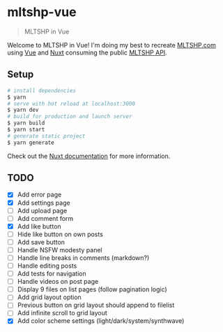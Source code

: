 # mltshp-vue

> MLTSHP in Vue

Welcome to MLTSHP in Vue! I'm doing my best to recreate [MLTSHP.com](https://mltshp.com/) using [Vue](https://vuejs.org/) and [Nuxt](https://nuxt.com/) consuming the public [MLTSHP API](https://mltshp.com/developers).

## Setup

```bash
# install dependencies
$ yarn
# serve with hot reload at localhost:3000
$ yarn dev
# build for production and launch server
$ yarn build
$ yarn start
# generate static project
$ yarn generate
```

Check out the [Nuxt documentation](https://nuxt.com/docs/getting-started/introduction) for more information.

## TODO

- [x] Add error page
- [x] Add settings page
- [ ] Add upload page
- [ ] Add comment form
- [x] Add like button
- [ ] Hide like button on own posts
- [ ] Add save button
- [ ] Handle NSFW modesty panel
- [ ] Handle line breaks in comments (markdown?)
- [ ] Handle editing posts
- [ ] Add tests for navigation
- [ ] Handle videos on post page
- [ ] Display 9 files on list pages (follow pagination logic)
- [ ] Add grid layout option
- [ ] Previous button on grid layout should append to filelist
- [ ] Add infinite scroll to grid layout
- [x] Add color scheme settings (light/dark/system/synthwave)

